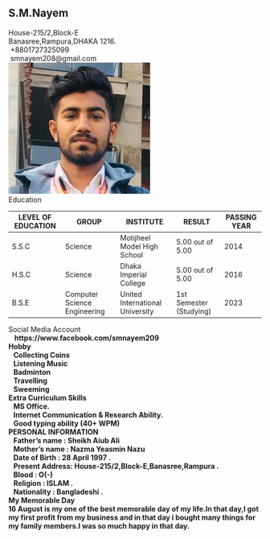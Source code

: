 <!DOCTYPE html>

<div class="info-section">
<div class="width-50">
<h2 class="name">S.M.Nayem</h2>
<div class="text-1">House-215/2,Block-E</div>
<div class="text-1">Banasree,Rampura,DHAKA 1216.</div>
<div class="text-1">&nbsp;+8801727325099</div>
<div class="text-1">&nbsp;smnayem208@gmail.com</div>
</div>
<div class="width-10">
<div class="profile-img"><img src="nayem.jpg" alt="" /></div>
</div>
</div>
<div class="section">
<div class="info-header">
<div class="header-name">Education</div>
</div>
<table>
<thead>
<tr>
<th>LEVEL OF EDUCATION</th>
<th>GROUP</th>
<th>INSTITUTE</th>
<th>RESULT</th>
<th>PASSING YEAR</th>
</tr>
</thead>
<tbody>
<tr>
<td>S.S.C</td>
<td>Science</td>
<td>Motijheel Model High School</td>
<td>5.00 out of 5.00</td>
<td>2014</td>
</tr>
<tr>
<td>H.S.C</td>
<td>Science</td>
<td>Dhaka Imperial College</td>
<td>5.00 out of 5.00</td>
<td>2016</td>
</tr>
<tr>
<td>B.S.E</td>
<td>Computer Science Engineering</td>
<td>United International University</td>
<td>1st Semester (Studying)</td>
<td>2023</td>
</tr>
</tbody>
</table>
</div>
<div class="section">
<div class="info-header">
<div class="header-name">Social Media Account</div>
</div>
<div class="text-1">&nbsp;&nbsp;&nbsp;<strong>https://www.facebook.com/smnayem209</div>
</div>
<div class="section">
<div class="info-header">
<div class="header-name">Hobby</div>
</div>
<div class="text-1">&nbsp;&nbsp; Collecting Coins</div>
<div class="text-1">&nbsp;&nbsp; Listening Music</div>
<div class="text-1">&nbsp;&nbsp; Badminton</div>
<div class="text-1">&nbsp;&nbsp; Travelling</div>
<div class="text-1">&nbsp;&nbsp; Sweeming</div>
</div>
<div class="section">
<div class="info-header">
<div class="header-name">Extra Curriculum Skills</div>
</div>
<div class="text-1">&nbsp;&nbsp; MS Office.</div>
<div class="text-1">&nbsp;&nbsp; Internet Communication &amp; Research Ability.</div>
<div class="text-1">&nbsp;&nbsp; Good typing ability (40+ WPM)</div>
</div>
<div class="section">
<div class="info-header">
<div class="header-name">PERSONAL INFORMATION</div>
</div>
<div class="text-1">&nbsp;&nbsp;&nbsp;<strong>Father&rsquo;s name :</strong>&nbsp;Sheikh Aiub Ali</div>
<div class="text-1">&nbsp;&nbsp;&nbsp;<strong>Mother&rsquo;s name :</strong>&nbsp;Nazma Yeasmin Nazu</div>
<div class="text-1">&nbsp;&nbsp;&nbsp;<strong>Date of Birth :</strong>&nbsp;28 April 1997 .</div>
<div class="text-1">&nbsp;&nbsp;&nbsp;<strong>Present Address:</strong>&nbsp;House-215/2,Block-E,Banasree,Rampura .</div>
<div class="text-1">&nbsp;&nbsp;&nbsp;<strong>Blood :</strong>&nbsp;O(-)</div>
<div class="text-1">&nbsp;&nbsp;&nbsp;<strong>Religion :</strong>&nbsp;ISLAM .</div>
<div class="text-1">&nbsp;&nbsp;&nbsp;<strong>Nationality :</strong>&nbsp;Bangladeshi .</div>
</div>
<div class="section">
<div class="info-header">
<div class="header-name">My Memorable Day</div>
</div>
<div class="text-1">16 August is my one of the best memorable day of my life.In that day,I got my first profit from my business and in that day i bought many things for my family members.I was so much happy in that day.</div>
</div>
